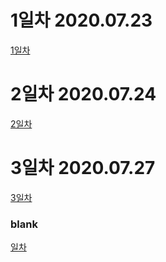 # 1일차 2020.07.23
<a href ='https://www.notion.so/bluecandle/AIFFEL-1-2020-07-23-28eef6bc4b544ebca6885c0600953460'>1일차</a>

# 2일차 2020.07.24
<a href = 'https://www.notion.so/bluecandle/AIFFEL-2-2020-07-24-326054b21f794065ac58cd4f70b9ba3f'>2일차</a>

# 3일차 2020.07.27
<a href = 'https://www.notion.so/bluecandle/AIFFEL-3-2020-07-27-f345447195cc43e6be6b26024cb7549a'>3일차</a>

### blank
<a href = ''>일차</a>
